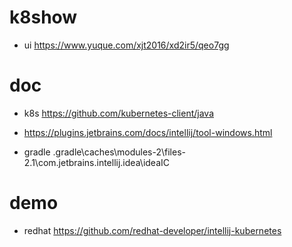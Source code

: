 # k8show


- ui https://www.yuque.com/xjt2016/xd2ir5/qeo7gg

# doc
- k8s https://github.com/kubernetes-client/java

- https://plugins.jetbrains.com/docs/intellij/tool-windows.html

- gradle .gradle\caches\modules-2\files-2.1\com.jetbrains.intellij.idea\ideaIC

# demo
- redhat https://github.com/redhat-developer/intellij-kubernetes
